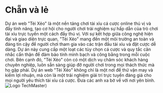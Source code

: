 # Chẵn và lẻ
Dự án web "Tèi Xẻo" là một nền tảng chơi tài xỉu cá cược online thú vị và đầy tính năng, tạo cơ hội cho người chơi trải nghiệm sự hấp dẫn của trò chơi tài xỉu trực tuyến một cách đầy thú vị. Với sự kết hợp giữa công nghệ hiện đại và giao diện trực quan, "Tèi Xẻo" mang đến một môi trường an toàn và đáng tin cậy để người chơi tham gia vào các trận đấu tài xỉu và đặt cược dễ dàng. Dự án này cung cấp một loạt các tùy chọn cá cược và quy tắc cân nhắc cẩn thận để đảm bảo tính minh bạch và công bằng trong mỗi cuộc chơi. Bên cạnh đó, "Tèi Xẻo" còn có một dịch vụ chăm sóc khách hàng chuyên nghiệp, luôn sẵn sàng giúp đỡ người chơi trong mọi thách thức mà họ gặp phải. Dự án web "Tèi Xẻo" không chỉ là một nơi để thử vận may và kiếm lợi nhuận, mà còn là một trải nghiệm giải trí trực tuyến đáng giá cho mọi người yêu thích tài xỉu cá cược.
Đưa các anh xa bờ về với nơi yên bình.
![Logo TechMaster](https://techmaster.vn/resources/image/logo.png))
